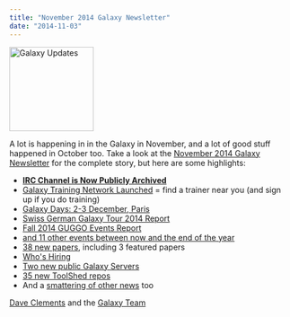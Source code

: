 ```yaml
---
title: "November 2014 Galaxy Newsletter"
date: "2014-11-03"
---
```

<div class='right'>
<a href='/src/galaxy-updates/2014-11/index.md'><img src="/src/images/logos/GalaxyUpdate200.png" alt="Galaxy Updates" width=150 /></a>
</div>

A lot is happening in in the Galaxy in November, and a lot of good stuff happened in October too.  Take a look at the [November 2014 Galaxy Newsletter](/src/galaxy-updates/2014-11/index.md) for the complete story, but here are some highlights:

* **[IRC Channel is Now Publicly Archived](/src/galaxy-updates/2014-11/index.md#irc-channel-is-now-publicly-archived)**
* [Galaxy Training Network Launched](/src/galaxy-updates/2014-11/index.md#galaxy-training-network) = find a trainer near you (and sign up if you do training)
* [Galaxy Days: 2-3 December, Paris](/src/galaxy-updates/2014-11/index.md#galaxy-days-2-3-december-paris)
* [Swiss German Galaxy Tour 2014 Report](/src/galaxy-updates/2014-11/index.md#swiss-german-galaxy-tour-2014-report)
* [Fall 2014 GUGGO Events Report](/src/galaxy-updates/2014-11/index.md#fall-2014-guggo-events-report)
* [and 11 other events between now and the end of the year](/src/galaxy-updates/2014-11/index.md#other-events)
* [38 new papers](/src/galaxy-updates/2014-11/index.md#new-papers), including 3 featured papers
* [Who's Hiring](/src/galaxy-updates/2014-11/index.md#whos-hiring)
* [Two new public Galaxy Servers](/src/galaxy-updates/2014-11/index.md#new-public-servers)
* [35 new ToolShed repos](/src/galaxy-updates/2014-11/index.md#toolshed-contributions)
* And a [smattering of other news](/src/galaxy-updates/2014-11/index.md#other-news) too

[Dave Clements](/people/dave-clements/index.md) and the [Galaxy Team](/src/galaxy-team/)
